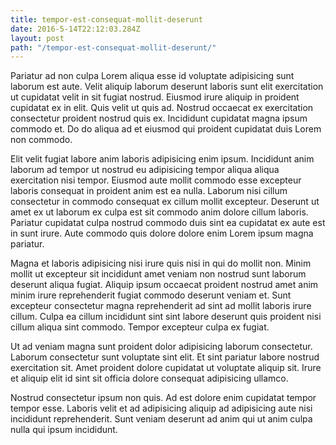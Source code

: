 ```yaml
---
title: tempor-est-consequat-mollit-deserunt
date: 2016-5-14T22:12:03.284Z
layout: post
path: "/tempor-est-consequat-mollit-deserunt/"
---
```


Pariatur ad non culpa Lorem aliqua esse id voluptate adipisicing sunt laborum est aute. Velit aliquip laborum deserunt laboris sunt elit exercitation ut cupidatat velit in sit fugiat nostrud. Eiusmod irure aliquip in proident cupidatat ex in elit. Quis velit ut quis ad. Nostrud occaecat ex exercitation consectetur proident nostrud quis ex. Incididunt cupidatat magna ipsum commodo et. Do do aliqua ad et eiusmod qui proident cupidatat duis Lorem non commodo.

Elit velit fugiat labore anim laboris adipisicing enim ipsum. Incididunt anim laborum ad tempor ut nostrud eu adipisicing tempor aliqua aliqua exercitation nisi tempor. Eiusmod aute mollit commodo esse excepteur laboris consequat in proident anim est ea nulla. Laborum nisi cillum consectetur in commodo consequat ex cillum mollit excepteur. Deserunt ut amet ex ut laborum ex culpa est sit commodo anim dolore cillum laboris. Pariatur cupidatat culpa nostrud commodo duis sint ea cupidatat ex aute est in sunt irure. Aute commodo quis dolore dolore enim Lorem ipsum magna pariatur.

Magna et laboris adipisicing nisi irure quis nisi in qui do mollit non. Minim mollit ut excepteur sit incididunt amet veniam non nostrud sunt laborum deserunt aliqua fugiat. Aliquip ipsum occaecat proident nostrud amet anim minim irure reprehenderit fugiat commodo deserunt veniam et. Sunt excepteur consectetur magna reprehenderit ad sint ad mollit laboris irure cillum. Culpa ea cillum incididunt sint sint labore deserunt quis proident nisi cillum aliqua sint commodo. Tempor excepteur culpa ex fugiat.

Ut ad veniam magna sunt proident dolor adipisicing laborum consectetur. Laborum consectetur sunt voluptate sint elit. Et sint pariatur labore nostrud exercitation sit. Amet proident dolore cupidatat ut voluptate aliquip sit. Irure et aliquip elit id sint sit officia dolore consequat adipisicing ullamco.

Nostrud consectetur ipsum non quis. Ad est dolore enim cupidatat tempor tempor esse. Laboris velit et ad adipisicing aliquip ad adipisicing aute nisi incididunt reprehenderit. Sunt veniam deserunt ad anim qui ut anim culpa nulla qui ipsum incididunt.